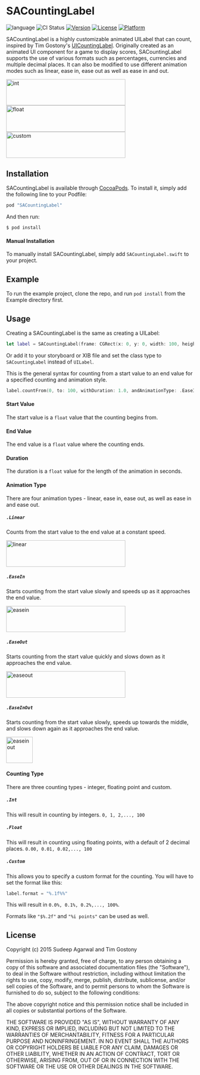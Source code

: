# SACountingLabel

![language](https://img.shields.io/badge/Language-%20Swift%20-orange.svg)
![CI Status](https://img.shields.io/badge/build-passing-brightgreen.svg)
[![Version](https://img.shields.io/cocoapods/v/SACountingLabel.svg?style=flat)](http://cocoapods.org/pods/SACountingLabel)
[![License](https://img.shields.io/cocoapods/l/SACountingLabel.svg?style=flat)](http://cocoapods.org/pods/SACountingLabel)
[![Platform](https://img.shields.io/cocoapods/p/SACountingLabel.svg?style=flat)](http://cocoapods.org/pods/SACountingLabel)

SACountingLabel is a highly customizable animated UILabel that can count, inspired by Tim Gostony's [UICountingLabel](https://github.com/dataxpress/UICountingLabel). Originally created as an animated UI component for a game to display scores, SACountingLabel supports the use of various formats such as percentages, currencies and multiple decimal places. It can also be modified to use different animation modes such as linear, ease in, ease out as well as ease in and out. 

<img src="https://cloud.githubusercontent.com/assets/11940172/11767479/9730af98-a1e9-11e5-9a0e-0de09d872051.gif" alt="int" width="320" height="70.5">

<img src="https://cloud.githubusercontent.com/assets/11940172/11767480/98bd0ee2-a1e9-11e5-9192-e2329177164e.gif" alt="float" width="320" height="70.5">

<img src="https://cloud.githubusercontent.com/assets/11940172/11767481/9a729c7a-a1e9-11e5-9d43-98e69026796d.gif" alt="custom" width="320" height="70.5">

## Installation

SACountingLabel is available through [CocoaPods](http://cocoapods.org). To install
it, simply add the following line to your Podfile:

```swift
pod "SACountingLabel"
```

And then run:

`$ pod install`

#### Manual Installation
To manually install SACountingLabel, simply add `SACountingLabel.swift` to your project.

## Example

To run the example project, clone the repo, and run `pod install` from the Example directory first.

## Usage

Creating a SACountingLabel is the same as creating a UILabel:

```swift
let label = SACountingLabel(frame: CGRect(x: 0, y: 0, width: 100, height: 50))
```

Or add it to your storyboard or XIB file and set the class type to `SACountingLabel` instead of `UILabel`.

This is the general syntax for counting from a start value to an end value for a specified counting and animation style.

```swift
label.countFrom(0, to: 100, withDuration: 1.0, andAnimationType: .EaseIn, andCountingType: .Int)
```

#### Start Value
The start value is a `float` value that the counting begins from.

#### End Value
The end value is a `float` value where the counting ends.

#### Duration
The duration is a `float` value for the length of the animation in seconds.

#### Animation Type
There are four animation types - linear, ease in, ease out, as well as ease in and ease out.

##### `.Linear`
Counts from the start value to the end value at a constant speed.

<img src="https://cloud.githubusercontent.com/assets/11940172/11767417/ca894fb4-a1e7-11e5-937b-4935a06739f1.gif" alt="linear" width="320" height="70.5">

##### `.EaseIn`
Starts counting from the start value slowly and speeds up as it approaches the end value.

<img src="https://cloud.githubusercontent.com/assets/11940172/11767419/cfa6650e-a1e7-11e5-82b3-8accbc17b5b6.gif" alt="easein" width="320" height="70.5">

##### `.EaseOut`
Starts counting from the start value quickly and slows down as it approaches the end value.

<img src="https://cloud.githubusercontent.com/assets/11940172/11767418/cf99bf16-a1e7-11e5-8a22-9da9fc42c51b.gif" alt="easeout" width="320" height="70.5">


##### `.EaseInOut`
Starts counting from the start value slowly, speeds up towards the middle, and slows down again as it approaches the end value.

<img src="https://cloud.githubusercontent.com/assets/11940172/11767421/d0f75e2c-a1e7-11e5-926d-3d65ee9d6cc9.gif" alt="easeinout" height="70.5">

#### Counting Type
There are three counting types - integer, floating point and custom.

##### `.Int`
This will result in counting by integers.
`0, 1, 2,..., 100`

##### `.Float`
This will result in counting using floating points, with a default of 2 decimal places.
`0.00, 0.01, 0.02,..., 100`

##### `.Custom`
This allows you to specify a custom format for the counting. You will have to set the format like this:

```swift
label.format = "%.1f%%"
```

This will result in `0.0%, 0.1%, 0.2%,..., 100%`.

Formats like `"$%.2f"` and `"%i points"` can be used as well.


## License

Copyright (c) 2015 Sudeep Agarwal and Tim Gostony

Permission is hereby granted, free of charge, to any person obtaining a copy
of this software and associated documentation files (the "Software"), to deal
in the Software without restriction, including without limitation the rights
to use, copy, modify, merge, publish, distribute, sublicense, and/or sell
copies of the Software, and to permit persons to whom the Software is
furnished to do so, subject to the following conditions:

The above copyright notice and this permission notice shall be included in
all copies or substantial portions of the Software.

THE SOFTWARE IS PROVIDED "AS IS", WITHOUT WARRANTY OF ANY KIND, EXPRESS OR
IMPLIED, INCLUDING BUT NOT LIMITED TO THE WARRANTIES OF MERCHANTABILITY,
FITNESS FOR A PARTICULAR PURPOSE AND NONINFRINGEMENT. IN NO EVENT SHALL THE
AUTHORS OR COPYRIGHT HOLDERS BE LIABLE FOR ANY CLAIM, DAMAGES OR OTHER
LIABILITY, WHETHER IN AN ACTION OF CONTRACT, TORT OR OTHERWISE, ARISING FROM,
OUT OF OR IN CONNECTION WITH THE SOFTWARE OR THE USE OR OTHER DEALINGS IN
THE SOFTWARE.
